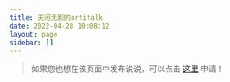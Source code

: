 ```yaml
---
title: 天闲无影的artitalk
date: 2022-04-28 10:08:12
layout: page
sidebar: []
---
```

<!-- 引用 artitalk -->
<script type="text/javascript" src="https://unpkg.com/artitalk@3.0.0"></script>
<!-- 存放说说的容器 -->
<div id="artitalk_main"></div>
<script>
new Artitalk({
    appId: 'oPfRHBLWiKjiFAQj6HGh93Wc-MdYXbMMI', // Your LeanCloud appId
    appKey: '7fbMBsoQZA5oP21pzALjgqjG', // Your LeanCloud appKey
    serverURL: 'https://artitalk.wyblog1.tk'
})
</script>

> 如果您也想在该页面中发布说说，可以点击 [这里](https://blog.wyblog1.tk/says) 申请！
